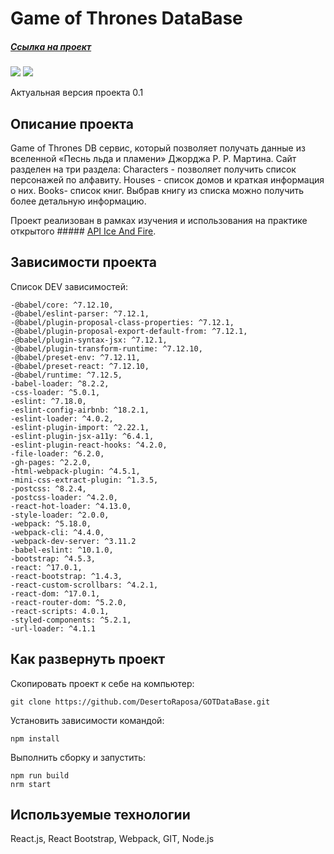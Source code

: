 # Game of Thrones DataBase

##### [Ссылка на проект](https://desertoraposa.github.io/GOTDataBase/)

![](https://badgen.net/badge/Version/0.1.0/green)
![](https://badgen.net/badge/license/MIT/blue)

Актуальная версия проекта 0.1

## Описание проекта

Game of Thrones DB сервис, который позволяет получать данные из вселенной «Песнь льда и пламени» Джорджа Р. Р. Мартина.
Сайт разделен на три раздела: 
Characters - позволяет получить список персонажей по алфавиту.
Houses - список домов и краткая информация о них.
Books- список книг. Выбрав книгу из списка можно получить более детальную информацию. 

Проект реализован в рамках изучения и использования на практике открытого ##### [API Ice And Fire](https://anapioficeandfire.com/).


## Зависимости проекта

Список DEV зависимостей:

    -@babel/core: ^7.12.10,
    -@babel/eslint-parser: ^7.12.1,
    -@babel/plugin-proposal-class-properties: ^7.12.1,
    -@babel/plugin-proposal-export-default-from: ^7.12.1,
    -@babel/plugin-syntax-jsx: ^7.12.1,
    -@babel/plugin-transform-runtime: ^7.12.10,
    -@babel/preset-env: ^7.12.11,
    -@babel/preset-react: ^7.12.10,
    -@babel/runtime: ^7.12.5,
    -babel-loader: ^8.2.2,
    -css-loader: ^5.0.1,
    -eslint: ^7.18.0,
    -eslint-config-airbnb: ^18.2.1,
    -eslint-loader: ^4.0.2,
    -eslint-plugin-import: ^2.22.1,
    -eslint-plugin-jsx-a11y: ^6.4.1,
    -eslint-plugin-react-hooks: ^4.2.0,
    -file-loader: ^6.2.0,
    -gh-pages: ^2.2.0,
    -html-webpack-plugin: ^4.5.1,
    -mini-css-extract-plugin: ^1.3.5,
    -postcss: ^8.2.4,
    -postcss-loader: ^4.2.0,
    -react-hot-loader: ^4.13.0,
    -style-loader: ^2.0.0,
    -webpack: ^5.18.0,
    -webpack-cli: ^4.4.0,
    -webpack-dev-server: ^3.11.2
    -babel-eslint: ^10.1.0,
    -bootstrap: ^4.5.3,
    -react: ^17.0.1,
    -react-bootstrap: ^1.4.3,
    -react-custom-scrollbars: ^4.2.1,
    -react-dom: ^17.0.1,
    -react-router-dom: ^5.2.0,
    -react-scripts: 4.0.1,
    -styled-components: ^5.2.1,
    -url-loader: ^4.1.1

## Как развернуть проект

Cкопировать проект к себе на компьютер: 

    git clone https://github.com/DesertoRaposa/GOTDataBase.git

Установить зависимости командой: 

    npm install

Выполнить сборку и запустить:

    npm run build
    nrm start

## Используемые технологии
React.js, React Bootstrap, Webpack, GIT, Node.js


